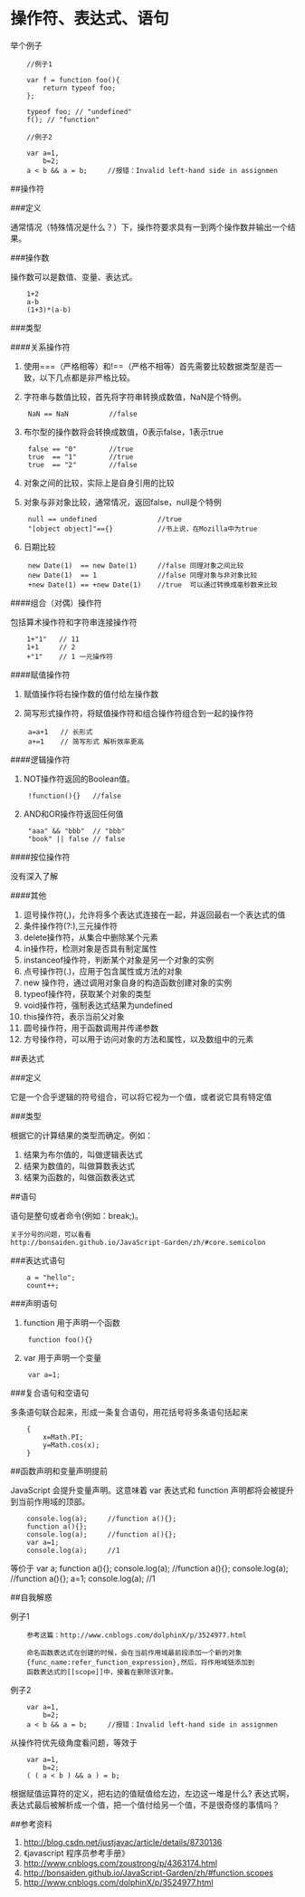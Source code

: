 操作符、表达式、语句
================================

举个例子
	
		//例子1

		var f = function foo(){
		    return typeof foo;
		};
		
		typeof foo; // "undefined"
		f(); // "function"

		//例子2

		var a=1,
			b=2;
		a < b && a = b; 	//报错：Invalid left-hand side in assignmen

##操作符

###定义

通常情况（特殊情况是什么？）下，操作符要求具有一到两个操作数并输出一个结果。

###操作数

操作数可以是数值、变量、表达式。

		1+2
		a-b
		(1+3)*(a-b)

###类型

####关系操作符

1. 使用===（严格相等）和!==（严格不相等）首先需要比较数据类型是否一致，以下几点都是非严格比较。
2. 字符串与数值比较，首先将字符串转换成数值，NaN是个特例。

		NaN == NaN			//false

3. 布尔型的操作数将会转换成数值，0表示false，1表示true

		false == "0" 		//true
		true  == "1" 		//true
		true  == "2" 		//false

4. 对象之间的比较，实际上是自身引用的比较
5. 对象与非对象比较，通常情况，返回false，null是个特例

		null == undefined				//true
		"[object object]"=={} 			//书上说，在Mozilla中为true

6. 日期比较

		new Date(1)  == new Date(1) 	//false 同理对象之间比较
		new Date(1)  == 1				//false 同理对象与非对象比较
		+new Date(1) == +new Date(1)	//true  可以通过转换成毫秒数来比较

####组合（对偶）操作符

包括算术操作符和字符串连接操作符

		1+"1"	// 11
		1+1		// 2
		+"1"	// 1 一元操作符

####赋值操作符

1. 赋值操作将右操作数的值付给左操作数
2. 简写形式操作符，将赋值操作符和组合操作符组合到一起的操作符

		a=a+1	// 长形式
		a+=1	// 简写形式 解析效率更高

####逻辑操作符

1. NOT操作符返回的Boolean值。

		!function(){} 	//false

2. AND和OR操作符返回任何值

		"aaa" && "bbb"	// "bbb"
		"book" || false // false

####按位操作符

没有深入了解

####其他

1. 逗号操作符(,)，允许将多个表达式连接在一起，并返回最右一个表达式的值
2. 条件操作符(?:),三元操作符
3. delete操作符，从集合中删除某个元素
4. in操作符，检测对象是否具有制定属性
5. instanceof操作符，判断某个对象是另一个对象的实例
6. 点号操作符(.)，应用于包含属性或方法的对象
7. new 操作符，通过调用对象自身的构造函数创建对象的实例
8. typeof操作符，获取某个对象的类型
9. void操作符，强制表达式结果为undefined
10. this操作符，表示当前父对象
11. 圆号操作符，用于函数调用并传递参数
12. 方号操作符，可以用于访问对象的方法和属性，以及数组中的元素

##表达式

###定义

它是一个合乎逻辑的符号组合，可以将它视为一个值，或者说它具有特定值

###类型

根据它的计算结果的类型而确定。例如：

1. 结果为布尔值的，叫做逻辑表达式
2. 结果为数值的，叫做算数表达式
3. 结果为函数的，叫做函数表达式

##语句

语句是整句或者命令(例如：break;)。

	关于分号的问题，可以看看
	http://bonsaiden.github.io/JavaScript-Garden/zh/#core.semicolon

###表达式语句

		a = "hello";
		count++;

###声明语句

1. function 用于声明一个函数

		function foo(){}

2. var 用于声明一个变量

		var a=1;

###复合语句和空语句

多条语句联合起来，形成一条复合语句，用花括号将多条语句括起来

		{
			x=Math.PI;
			y=Math.cos(x);
		}

##函数声明和变量声明提前

JavaScript 会提升变量声明。这意味着 var 表达式和 function 声明都将会被提升到当前作用域的顶部。

		console.log(a);		//function a(){};
		function a(){};
		console.log(a);		//function a(){};
		var a=1;
		console.log(a);		//1

等价于
		var a;
		function a(){};
		console.log(a);		//function a(){};
		console.log(a);		//function a(){};
		a=1;
		console.log(a);		//1

##自我解惑

例子1

		参考这篇：http://www.cnblogs.com/dolphinX/p/3524977.html

		命名函数表达式在创建的时候，会在当前作用域最前段添加一个新的对象
		{func_name:refer_function_expression},然后，将作用域链添加到
		函数表达式的[[scope]]中，接着在删除该对象。

例子2

		var a=1,
			b=2;
		a < b && a = b; 	//报错：Invalid left-hand side in assignmen

从操作符优先级角度看问题，等效于
	
		var a=1,
			b=2;
		( ( a < b ) && a ) = b; 

根据赋值运算符的定义，把右边的值赋值给左边，左边这一堆是什么? 
表达式啊，表达式最后被解析成一个值，把一个值付给另一个值，不是很奇怪的事情吗？


##参考资料

1. http://blog.csdn.net/justjavac/article/details/8730136
2. 《javascript 程序员参考手册》
3. http://www.cnblogs.com/zoustrong/p/4363174.html
4. http://bonsaiden.github.io/JavaScript-Garden/zh/#function.scopes
5. http://www.cnblogs.com/dolphinX/p/3524977.html
